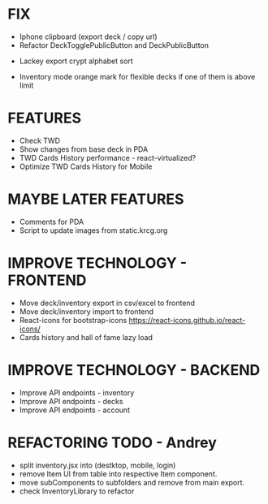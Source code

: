 # FIX
- Iphone clipboard (export deck / copy url)
- Refactor DeckTogglePublicButton and DeckPublicButton
* Lackey export crypt alphabet sort
- Inventory mode orange mark for flexible decks if one of them is above limit

# FEATURES
- Check TWD
- Show changes from base deck in PDA
- TWD Cards History performance - react-virtualized?
- Optimize TWD Cards History for Mobile

# MAYBE LATER FEATURES
- Comments for PDA
- Script to update images from static.krcg.org

# IMPROVE TECHNOLOGY - FRONTEND
- Move deck/inventory export in csv/excel to frontend
- Move deck/inventory import to frontend
- React-icons for bootstrap-icons
  https://react-icons.github.io/react-icons/
- Cards history and hall of fame lazy load

# IMPROVE TECHNOLOGY - BACKEND
- Improve API endpoints - inventory
- Improve API endpoints - decks
- Improve API endpoints - account

# REFACTORING TODO - Andrey
- split inventory.jsx into (destktop, mobile, login)
- remove Item UI from table into respective Item component.
- move subComponents to subfolders and remove from main export.
- check InventoryLibrary to refactor
